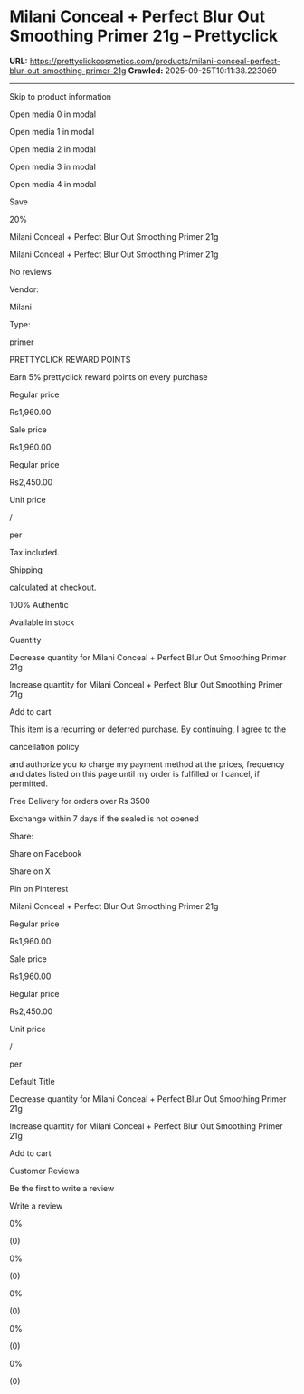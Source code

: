 # Milani Conceal + Perfect Blur Out Smoothing Primer 21g – Prettyclick

**URL:** https://prettyclickcosmetics.com/products/milani-conceal-perfect-blur-out-smoothing-primer-21g
**Crawled:** 2025-09-25T10:11:38.223069

---

Skip to product information

Open media 0 in modal

Open media 1 in modal

Open media 2 in modal

Open media 3 in modal

Open media 4 in modal

Save

20%

Milani Conceal + Perfect Blur Out Smoothing Primer 21g

Milani Conceal + Perfect Blur Out Smoothing Primer 21g

No reviews

Vendor:

Milani

Type:

primer

PRETTYCLICK REWARD POINTS

Earn 5% prettyclick reward points on every purchase

Regular price

Rs1,960.00

Sale price

Rs1,960.00

Regular price

Rs2,450.00

Unit price

/

per

Tax included.

Shipping

calculated at checkout.

100% Authentic

Available in stock

Quantity

Decrease quantity for Milani Conceal + Perfect Blur Out Smoothing Primer 21g

Increase quantity for Milani Conceal + Perfect Blur Out Smoothing Primer 21g

Add to cart

This item is a recurring or deferred purchase. By continuing, I agree to the

cancellation policy

and authorize you to charge my payment method at the prices, frequency and dates listed on this page until my order is fulfilled or I cancel, if permitted.

Free Delivery for orders over Rs 3500

Exchange within 7 days if the sealed is not opened

Share:

Share on Facebook

Share on X

Pin on Pinterest

Milani Conceal + Perfect Blur Out Smoothing Primer 21g

Regular price

Rs1,960.00

Sale price

Rs1,960.00

Regular price

Rs2,450.00

Unit price

/

per

Default Title

Decrease quantity for Milani Conceal + Perfect Blur Out Smoothing Primer 21g

Increase quantity for Milani Conceal + Perfect Blur Out Smoothing Primer 21g

Add to cart

Customer Reviews

Be the first to write a review

Write a review

0%

(0)

0%

(0)

0%

(0)

0%

(0)

0%

(0)